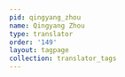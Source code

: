 ```yaml
---
pid: qingyang_zhou
name: Qingyang Zhou
type: translator
order: '149'
layout: tagpage
collection: translator_tags
---
```

